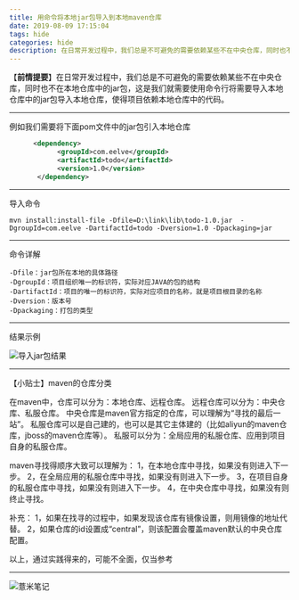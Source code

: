 ```yaml
---
title: 用命令将本地jar包导入到本地maven仓库
date: 2019-08-09 17:15:04
tags: hide
categories: hide
description: 在日常开发过程中，我们总是不可避免的需要依赖某些不在中央仓库，同时也不在本地仓库中的jar包，这是我们就需要使用命令行将需要导入本地仓库中的jar包导入本地仓库，使得项目依赖本地仓库中的代码。
---
```


【**前情提要**】在日常开发过程中，我们总是不可避免的需要依赖某些不在中央仓库，同时也不在本地仓库中的jar包，这是我们就需要使用命令行将需要导入本地仓库中的jar包导入本地仓库，使得项目依赖本地仓库中的代码。

-----
例如我们需要将下面pom文件中的jar包引入本地仓库
```xml
      <dependency>
            <groupId>com.eelve</groupId>
            <artifactId>todo</artifactId>
            <version>1.0</version>
       </dependency>
```

----
导入命令
```shell script
mvn install:install-file -Dfile=D:\link\lib\todo-1.0.jar  -DgroupId=com.eelve -DartifactId=todo -Dversion=1.0 -Dpackaging=jar
```

-----
命令详解
```
-Dfile：jar包所在本地的具体路径
-DgroupId：项目组织唯一的标识符，实际对应JAVA的包的结构
-DartifactId：项目的唯一的标识符，实际对应项目的名称，就是项目根目录的名称
-Dversion：版本号
-Dpackaging：打包的类型

```

----
结果示例

![导入jar包结果](https://eelve.com/upload/2019/6/导入jar包结果-859bee2db9f14a2a8079b449d38e061c.png)

---
【小贴士】maven的仓库分类

在maven中，仓库可以分为：本地仓库、远程仓库。
远程仓库可以分为：中央仓库、私服仓库。
中央仓库是maven官方指定的仓库，可以理解为“寻找的最后一站”。
私服仓库可以是自己建的，也可以是其它主体建的（比如aliyun的maven仓库，jboss的maven仓库等）。
私服可以分为：全局应用的私服仓库、应用到项目自身的私服仓库。

maven寻找得顺序大致可以理解为：
1，在本地仓库中寻找，如果没有则进入下一步。
2，在全局应用的私服仓库中寻找，如果没有则进入下一步。
3，在项目自身的私服仓库中寻找，如果没有则进入下一步。
4，在中央仓库中寻找，如果没有则终止寻找。

补充：
1，如果在找寻的过程中，如果发现该仓库有镜像设置，则用镜像的地址代替。
2，如果仓库的id设置成“central”，则该配置会覆盖maven默认的中央仓库配置。

以上，通过实践得来的，可能不全面，仅当参考



---

![薏米笔记](https://image.eelve.com/eblog/eblog-b269767ff45b4e01a1c380e38898c1c0.png)
